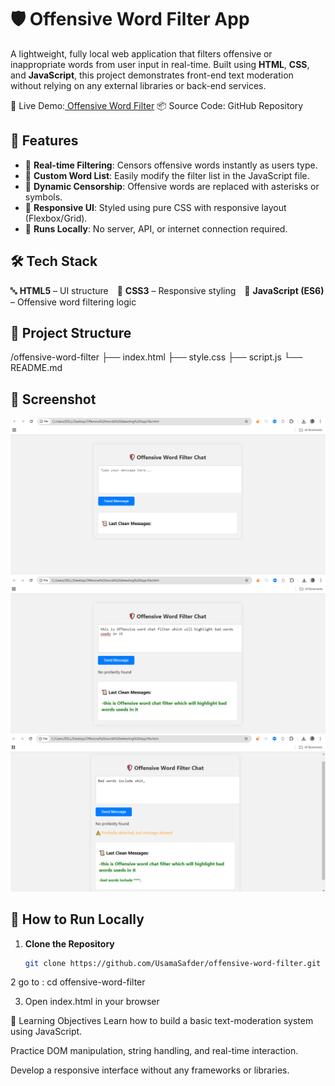 # 🛡️ Offensive Word Filter App

A lightweight, fully local web application that filters offensive or inappropriate words from user input in real-time. Built using **HTML**, **CSS**, and **JavaScript**, this project demonstrates front-end text moderation without relying on any external libraries or back-end services.

🔗 Live Demo:[ Offensive Word Filter](https://hmftj.com/interns/Chatfilter/file.html)
📦 Source Code: GitHub Repository

## 🚀 Features

- 🔎 **Real-time Filtering**: Censors offensive words instantly as users type.
- 🧠 **Custom Word List**: Easily modify the filter list in the JavaScript file.
- 💬 **Dynamic Censorship**: Offensive words are replaced with asterisks or symbols.
- 🎨 **Responsive UI**: Styled using pure CSS with responsive layout (Flexbox/Grid).
- 🔌 **Runs Locally**: No server, API, or internet connection required.

## 🛠️ Tech Stack

🔤 **HTML5** – UI structure 🎨 **CSS3** – Responsive styling 🧠 **JavaScript (ES6)** – Offensive word filtering logic

## 📂 Project Structure
/offensive-word-filter
├── index.html
├── style.css
├── script.js
└── README.md

## 📸 Screenshot

![App Screenshot](O3.PNG) 
![App Screenshot](O1.PNG) 
![App Screenshot](O2.PNG) 
<!-- Replace with your actual image file name and path -->

## 🔧 How to Run Locally

1. **Clone the Repository**
   ```bash
   git clone https://github.com/UsamaSafder/offensive-word-filter.git
   
2  go to : cd offensive-word-filter

3. Open index.html in your browser

🎯 Learning Objectives
Learn how to build a basic text-moderation system using JavaScript.

Practice DOM manipulation, string handling, and real-time interaction.

Develop a responsive interface without any frameworks or libraries.

